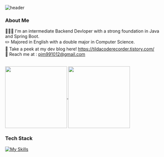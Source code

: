 ![header](https://capsule-render.vercel.app/api?type=transparent&text=Hi%20there,%20I'm%20Jimin&height=170)

### About Me

🧑🏻‍💻 I'm an intermediate Backend Devloper with a strong foundation in Java and Spring Boot.   
✏️ Majored in English with a double major in Computer Science.   
📓 Take a peek at my dev blog here! https://tildacoderecorder.tistory.com/   
📩 Reach me at : pjm991012@gmail.com

<br>

<a href="https://github.com/anuraghazra/github-readme-stats">
  <img height=200 align="center" src="https://github-readme-stats.vercel.app/api?username=meguuuun&theme=shadow_green&show_icons=true" />
</a>
<a href="https://github.com/anuraghazra/convoychat">
  <img height=200 align="center" src="https://github-readme-stats.vercel.app/api/top-langs?username=meguuuun&layout=compact&langs_count=8&card_width=320&theme=shadow_green" />
</a>

<br>

### Tech Stack

[![My Skills](https://skillicons.dev/icons?i=java,spring,js,html,css,gradle,postgres,mysql,docker,kafka,prometheus,grafana,git,idea,postman)](https://skillicons.dev)
